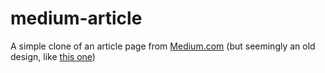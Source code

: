 # medium-article

A simple clone of an article page from [Medium.com](https://medium.com/) (but seemingly an old design, like [this one](https://lewagon.github.io/medium-copycat/))
